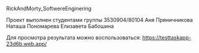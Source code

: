 RickAndMorty_SoftwereEnginering


Проект выполнен студентами группы 3530904/80104 
                                                      Аня Пряничникова
                                                      Наташа Пономарева
                                                      Елизавета Бабошина
                                                     

Для просмотра результата можно воспользоваться: https://testtaskapp-23d6b.web.app/ 
